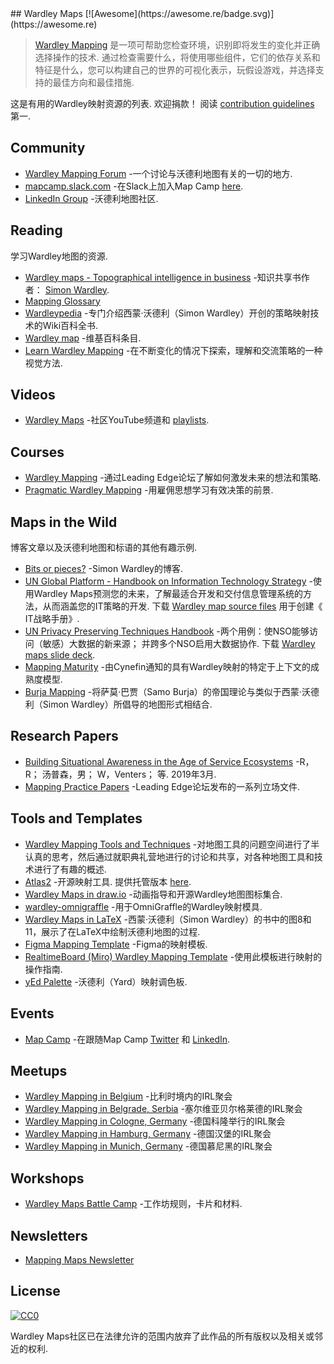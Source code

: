 <div class="github-widget" data-repo="wardley-maps-community/awesome-wardley-maps"></div>
<script async src="https://pagead2.googlesyndication.com/pagead/js/adsbygoogle.js"></script><ins class="adsbygoogle" style="display:block" data-ad-client="ca-pub-6890694312814945" data-ad-slot="5473692530" data-ad-format="auto"  data-full-width-responsive="true"></ins><script>(adsbygoogle = window.adsbygoogle || []).push({});</script>
## Wardley Maps [![Awesome](https://awesome.re/badge.svg)](https://awesome.re)

> [Wardley Mapping](https://en.wikipedia.org/wiki/Wardley_map)  是一项可帮助您检查环境，识别即将发生的变化并正确选择操作的技术.  通过检查需要什么，将使用哪些组件，它们的依存关系和特征是什么，您可以构建自己的世界的可视化表示，玩假设游戏，并选择支持的最佳方向和最佳措施.

 这是有用的Wardley映射资源的列表.  欢迎捐款！  阅读 [contribution guidelines](https://github.com/wardley-maps-community/awesome-wardley-maps/blob/master/contributing.md) 第一.



## Community

- [Wardley Mapping Forum](https://community.wardleymaps.com/) -一个讨论与沃德利地图有关的一切的地方.
- [mapcamp.slack.com](https://mapcamp.slack.com/) -在Slack上加入Map Camp [here](https://map-camp-slack-invite.herokuapp.com/).
- [LinkedIn Group](https://www.linkedin.com/groups/13604539/) -沃德利地图社区.

## Reading

学习Wardley地图的资源.

- [Wardley maps - Topographical intelligence in business](https://medium.com/wardleymaps) -知识共享书作者： [Simon Wardley](https://twitter.com/swardley).
- [Mapping Glossary](https://community.wardleymaps.com/t/mapping-glossary/280)
- [Wardleypedia](http://wardleypedia.org/mediawiki/index.php/Main_Page) -专门介绍西蒙·沃德利（Simon Wardley）开创的策略映射技术的Wiki百科全书.
- [Wardley map](https://en.wikipedia.org/wiki/Wardley_map) -维基百科条目.
- [Learn Wardley Mapping](https://learnwardleymapping.com/) -在不断变化的情况下探索，理解和交流策略的一种视觉方法.

## Videos

- [Wardley Maps](https://www.youtube.com/c/WardleyMaps) -社区YouTube频道和 [playlists](https://www.youtube.com/channel/UCZ9-K9BLFozmmvmWzjyjkow/playlists).

## Courses

- [Wardley Mapping](https://learn.leadingedgeforum.com/p/wardley-mapping/?product_id=277424) -通过Leading Edge论坛了解如何激发未来的想法和策略.
- [Pragmatic Wardley Mapping](https://learn.hiredthought.com/p/wardley-mapping) -用雇佣思想学习有效决策的前景.

## Maps in the Wild

博客文章以及沃德利地图和标语的其他有趣示例.

- [Bits or pieces?](https://blog.gardeviance.org/) -Simon Wardley的博客.
- [UN Global Platform - Handbook on Information Technology Strategy](https://marketplace.officialstatistics.org/un-global-platform-handbook-on-information-technology-strategy)  -使用Wardley Maps预测您的未来，了解最适合开发和交付信息管理系统的方法，从而涵盖您的IT策略的开发.  下载 [Wardley map source files](https://marketplace.officialstatistics.org/template-wardley-maps) 用于创建《 IT战略手册》.
- [UN Privacy Preserving Techniques Handbook](https://marketplace.officialstatistics.org/privacy-preserving-techniques-handbook)  -两个用例：使NSO能够访问（敏感）大数据的新来源；  并跨多个NSO启用大数据协作.  下载 [Wardley maps slide deck](https://docs.google.com/presentation/d/1hIcTcwp7SEnh3SEfRCiJ7SDPZGeFRWLhzHYDDkSfKTc).
- [Mapping Maturity](https://maturitymapping.com/) -由Cynefin通知的具有Wardley映射的特定于上下文的成熟度模型.
- [Burja Mapping](https://medium.com/@tasshin/why-map-power-e97969527d57) -将萨莫·巴贾（Samo Burja）的帝国理论与类似于西蒙·沃德利（Simon Wardley）所倡导的地图形式相结合.

## Research Papers

- [Building Situational Awareness in the Age of Service Ecosystems](https://ore.exeter.ac.uk/repository/handle/10871/36643)  -R，R；  汤普森，男；  W，Venters；  等.  2019年3月.
- [Mapping Practice Papers](https://leadingedgeforum.com/research/?term=mapping&type=Position+Paper) -Leading Edge论坛发布的一系列立场文件.

## Tools and Templates

- [Wardley Mapping Tools and Techniques](https://hiredthought.com/2017/10/11/wardley-mapping-tools-and-techniques/) -对地图工具的问题空间进行了半认真的思考，然后通过就职典礼营地进行的讨论和共享，对各种地图工具和技术进行了有趣的概述.
- [Atlas2](https://github.com/LeadingEdgeForum/atlas2)  -开源映射工具.  提供托管版本 [here](https://atlas2.wardleymaps.com/).
- [Wardley Maps in draw.io](https://juliusgamanyi.com/2019/03/25/wardley-maps-in-drawio/) -动画指导和开源Wardley地图图标集合.
- [wardley-omnigraffle](https://github.com/harrylove/wardley-omnigraffle) -用于OmniGraffle的Wardley映射模具.
- [Wardley Maps in LaTeX](https://github.com/latticecut/Wardley_Chapter2_Finding_a_path) -西蒙·沃德利（Simon Wardley）的书中的图8和11，展示了在LaTeX中绘制沃德利地图的过程.
- [Figma Mapping Template](https://community.wardleymaps.com/t/figma-mapping-template/487) -Figma的映射模板.
- [RealtimeBoard (Miro) Wardley Mapping Template](https://miro.com/blog/wardley-maps-whiteboard-canvas/) -使用此模板进行映射的操作指南.
- [yEd Palette](https://github.com/colugo/yed-wardley) -沃德利（Yard）映射调色板.

## Events

- [Map Camp](https://www.map-camp.com/) -在跟随Map Camp [Twitter](https://twitter.com/map_camp) 和 [LinkedIn](https://www.linkedin.com/company/map-camp/).

## Meetups

- [Wardley Mapping in Belgium](https://www.meetup.com/Wardley-Mapping-In-Belgium/) -比利时境内的IRL聚会
- [Wardley Mapping in Belgrade, Serbia](https://www.meetup.com/map-meetup-belgrade/) -塞尔维亚贝尔格莱德的IRL聚会
- [Wardley Mapping in Cologne, Germany](https://www.meetup.com/New-Business-Strategies-Wardley-Maps-OODA-Loops-and-more/) -德国科隆举行的IRL聚会
- [Wardley Mapping in Hamburg, Germany](https://www.meetup.com/Strategic-Business-Map-Club-Hamburg/) -德国汉堡的IRL聚会
- [Wardley Mapping in Munich, Germany](https://www.meetup.com/Wardley-Mapping-Community-Muenchen/) -德国慕尼黑的IRL聚会

## Workshops

- [Wardley Maps Battle Camp](https://github.com/simalexan/battlecamp) -工作坊规则，卡片和材料.

## Newsletters

- [Mapping Maps Newsletter](https://twitter.com/MappingMapsNews)

## License

[![CC0](https://mirrors.creativecommons.org/presskit/buttons/88x31/svg/cc-zero.svg)](https://creativecommons.org/publicdomain/zero/1.0)

Wardley Maps社区已在法律允许的范围内放弃了此作品的所有版权以及相关或邻近的权利.

